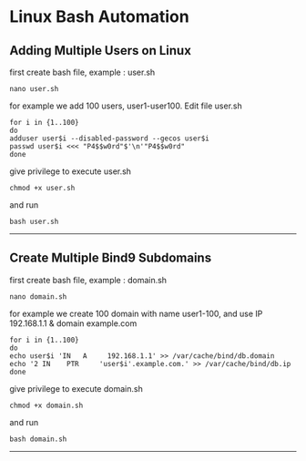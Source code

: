 # Linux Bash Automation
## Adding Multiple Users on Linux
first create bash file, example : user.sh

    nano user.sh

for example we add 100 users, user1-user100. Edit file user.sh

    for i in {1..100}
    do
    adduser user$i --disabled-password --gecos user$i
    passwd user$i <<< "P4$$w0rd"$'\n'"P4$$w0rd"
    done
    
give privilege to execute user.sh

    chmod +x user.sh
    
and run
    
    bash user.sh
 
---

## Create Multiple Bind9 Subdomains
first create bash file, example : domain.sh
    
    nano domain.sh
    
for example we create 100 domain with name user1-100, and use IP 192.168.1.1 & domain example.com

    for i in {1..100}
    do
    echo user$i 'IN   A     192.168.1.1' >> /var/cache/bind/db.domain
    echo '2 IN    PTR     'user$i'.example.com.' >> /var/cache/bind/db.ip
    done

give privilege to execute domain.sh

    chmod +x domain.sh
    
and run
    
    bash domain.sh

---
